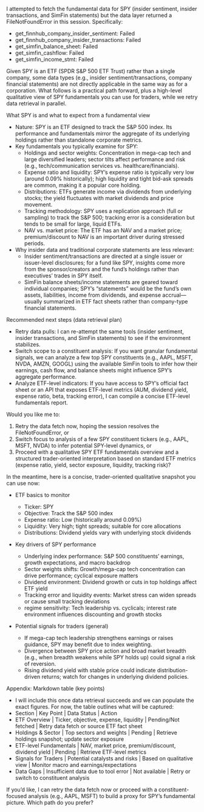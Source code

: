 I attempted to fetch the fundamental data for SPY (insider sentiment, insider transactions, and SimFin statements) but the data layer returned a FileNotFoundError in this session. Specifically:
- get_finnhub_company_insider_sentiment: Failed
- get_finnhub_company_insider_transactions: Failed
- get_simfin_balance_sheet: Failed
- get_simfin_cashflow: Failed
- get_simfin_income_stmt: Failed

Given SPY is an ETF (SPDR S&P 500 ETF Trust) rather than a single company, some data types (e.g., insider sentiment/transactions, company financial statements) are not directly applicable in the same way as for a corporation. What follows is a practical path forward, plus a high-level qualitative view of SPY fundamentals you can use for traders, while we retry data retrieval in parallel.

What SPY is and what to expect from a fundamental view
- Nature: SPY is an ETF designed to track the S&P 500 index. Its performance and fundamentals mirror the aggregate of its underlying holdings rather than standalone corporate metrics.
- Key fundamentals you typically examine for SPY:
  - Holdings and sector weights: Concentration in mega-cap tech and large diversified leaders; sector tilts affect performance and risk (e.g., tech/communication services vs. healthcare/financials).
  - Expense ratio and liquidity: SPY’s expense ratio is typically very low (around 0.09% historically); high liquidity and tight bid-ask spreads are common, making it a popular core holding.
  - Distributions: ETFs generate income via dividends from underlying stocks; the yield fluctuates with market dividends and price movement.
  - Tracking methodology: SPY uses a replication approach (full or sampling) to track the S&P 500; tracking error is a consideration but tends to be small for large, liquid ETFs.
  - NAV vs. market price: The ETF has an NAV and a market price; premium/discount to NAV is an important driver during stressed periods.
- Why insider data and traditional corporate statements are less relevant:
  - Insider sentiment/transactions are directed at a single issuer or issuer-level disclosures; for a fund like SPY, insights come more from the sponsor/creators and the fund’s holdings rather than executives’ trades in SPY itself.
  - SimFin balance sheets/income statements are geared toward individual companies; SPY’s “statements” would be the fund’s own assets, liabilities, income from dividends, and expense accrual—usually summarized in ETF fact sheets rather than company-type financial statements.

Recommended next steps (data retrieval plan)
- Retry data pulls: I can re-attempt the same tools (insider sentiment, insider transactions, and SimFin statements) to see if the environment stabilizes.
- Switch scope to a constituent analysis: If you want granular fundamental signals, we can analyze a few top SPY constituents (e.g., AAPL, MSFT, NVDA, AMZN, GOOGL) using the available SimFin tools to infer how their earnings, cash flow, and balance sheets might influence SPY’s aggregate performance.
- Analyze ETF-level indicators: If you have access to SPY’s official fact sheet or an API that exposes ETF-level metrics (AUM, dividend yield, expense ratio, beta, tracking error), I can compile a concise ETF-level fundamentals report.

Would you like me to:
1) Retry the data fetch now, hoping the session resolves the FileNotFoundError, or
2) Switch focus to analysis of a few SPY constituent tickers (e.g., AAPL, MSFT, NVDA) to infer potential SPY-level dynamics, or
3) Proceed with a qualitative SPY ETF fundamentals overview and a structured trader-oriented interpretation based on standard ETF metrics (expense ratio, yield, sector exposure, liquidity, tracking risk)?

In the meantime, here is a concise, trader-oriented qualitative snapshot you can use now:

- ETF basics to monitor
  - Ticker: SPY
  - Objective: Track the S&P 500 index
  - Expense ratio: Low (historically around 0.09%)
  - Liquidity: Very high; tight spreads; suitable for core allocations
  - Distributions: Dividend yields vary with underlying stock dividends

- Key drivers of SPY performance
  - Underlying index performance: S&P 500 constituents’ earnings, growth expectations, and macro backdrop
  - Sector weights shifts: Growth/mega-cap tech concentration can drive performance; cyclical exposure matters
  - Dividend environment: Dividend growth or cuts in top holdings affect ETF yield
  - Tracking error and liquidity events: Market stress can widen spreads or cause small tracking deviations
  - regime sensitivity: Tech leadership vs. cyclicals; interest rate environment influences discounting and growth stocks

- Potential signals for traders (general)
  - If mega-cap tech leadership strengthens earnings or raises guidance, SPY may benefit due to index weighting.
  - Divergence between SPY price action and broad market breadth (e.g., when breadth weakens while SPY holds up) could signal a risk of reversion.
  - Rising dividend yield with stable price could indicate distribution-driven returns; watch for changes in underlying dividend policies.

Appendix: Markdown table (key points)
- I will include this once data retrieval succeeds and we can populate the exact figures. For now, the table outlines what will be captured:
- Section | Key Point | Data Status | Action
- ETF Overview | Ticker, objective, expense, liquidity | Pending/Not fetched | Retry data fetch or source ETF fact sheet
- Holdings & Sector | Top sectors and weights | Pending | Retrieve holdings snapshot; update sector exposure
- ETF-level Fundamentals | NAV, market price, premium/discount, dividend yield | Pending | Retrieve ETF-level metrics
- Signals for Traders | Potential catalysts and risks | Based on qualitative view | Monitor macro and earnings/expectations
- Data Gaps | Insufficient data due to tool error | Not available | Retry or switch to constituent analysis

If you’d like, I can retry the data fetch now or proceed with a constituent-focused analysis (e.g., AAPL, MSFT) to build a proxy for SPY’s fundamental picture. Which path do you prefer?